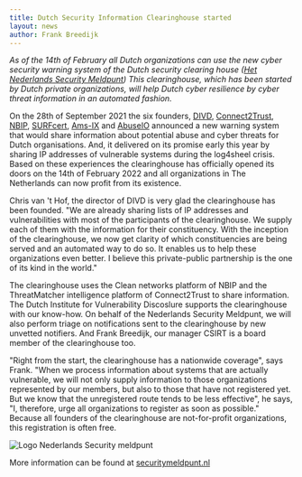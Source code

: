 ```yaml
---
title: Dutch Security Information Clearinghouse started
layout: news
author: Frank Breedijk
---
```

*As of the 14th of February all Dutch organizations can use the new cyber security warning system of the Dutch security clearing house ([Het Nederlands Security Meldpunt](https://www.securitymeldpunt.nl)) This clearinghouse, which has been started by Dutch private organizations, will help Dutch cyber resilience by cyber threat information in an automated fashion.*

On the 28th of September 2021 the six founders, [DIVD](https://divd.nl), [Connect2Trust](https://connect2trust.nl), [NBIP](https://nbip.nl), [SURFcert](https://surf.nl/surfcert-247-ondersteuning-bij-beveiligingsincidenten), [Ams-IX](https://ams-ix.net) and [AbuseIO](https://abuse.io) announced a new warning system that would share information about potential abuse and cyber threats for Dutch organisations. And, it delivered on its promise early this year by sharing IP addresses of vulnerable systems during the log4sheel crisis. Based on these experiences the clearinghouse has officially opened its doors on the 14th of February 2022 and all organizations in The Netherlands can now profit from its existence.

Chris van 't Hof, the director of DIVD is very glad the clearinghouse has been founded. "We are already sharing lists of IP addresses and vulnerabilities with most of the participants of the clearinghouse. We supply each of them with the information for their constituency. With the inception of the clearinghouse, we now get clarity of which constituencies are being served and an automated way to do so. It enables us to help these organizations even better. I believe this private-public partnership is the one of its kind in the world."

The clearinghouse uses the Clean networks platform of NBIP and the ThreatMatcher intelligence platform of Connect2Trust to share information. The Dutch Institute for Vulnerability Discoslure supports the clearinghouse with our know-how. On behalf of the Nederlands Security Meldpunt, we will also perform triage on notifications sent to the clearinghouse by new unvetted notifiers. And Frank Breedijk, our manager CSIRT is a board member of the clearinghouse too. 

"Right from the start, the clearinghouse has a nationwide coverage", says Frank. "When we process information about systems that are actually vulnerable, we will not only supply information to those organizations represented by our members, but also to those that have not registered yet. But we know that the unregistered route tends to be less effective", he says, "I, therefore, urge all organizations to register as soon as possible." Because all founders of the clearinghouse are not-for-profit organizations, this registration is often free.

![Logo Nederlands Security meldpunt](/images/news/meldpunt_logo.svg)

More information can be found at [securitymeldpunt.nl](https://www.securitymeldpunt.nl)

